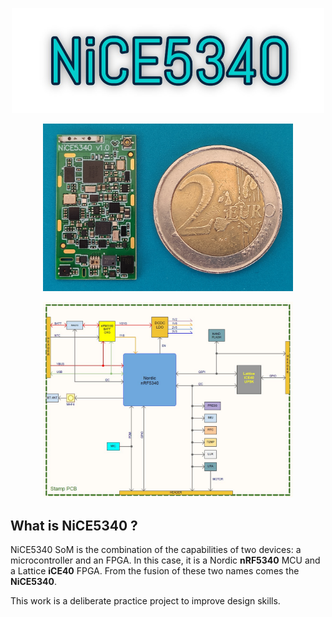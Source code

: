 <p align="center">
<img src="https://github.com/ProDesLab/NiCE5340_V1.0-SoM/blob/main/Media/NiCE5340%20header%20logo%20w.jpg" width="500">
</p>
<p align="center">
<img src="https://github.com/ProDesLab/NiCE5340_V1.0-SoM/blob/main/Media/1714388781094.jpg" width="400">
</p>
<p align="center">
<img src="https://github.com/ProDesLab/NiCE5340_V1.0-SoM/blob/main/Media/NiCE5340%20Block%20Diagram.jpg" width="400">
</p>

## What is NiCE5340 ?
NiCE5340 SoM is the combination of the capabilities of two devices: a microcontroller and an FPGA.
In this case, it is a Nordic **nRF5340** MCU and a Lattice **iCE40** FPGA. From the fusion of these two names comes the **NiCE5340**.

This work is a deliberate practice project to improve design skills.
